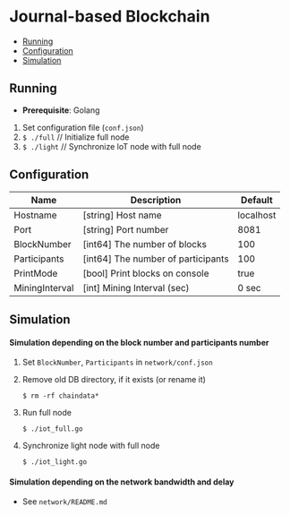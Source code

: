 # Journal-based Blockchain

- [Running](#Running)
- [Configuration](#Configuration)
- [Simulation](#Simulation)



## Running

- **Prerequisite**: Golang

1. Set configuration file (`conf.json`)
2. `$ ./full`     // Initialize full node
3. `$ ./light`   // Synchronize loT node with full node



## Configuration

| Name           | Description                        | Default   |
| -------------- | ---------------------------------- | --------- |
| Hostname       | [string] Host name                 | localhost |
| Port           | [string] Port number               | 8081      |
| BlockNumber    | [int64] The number of blocks       | 100       |
| Participants   | [int64] The number of participants | 100       |
| PrintMode      | [bool] Print blocks on console     | true      |
| MiningInterval | [int]  Mining Interval (sec)       | 0 sec     |



## Simulation

#### Simulation depending on the block number and participants number

1. Set `BlockNumber`, `Participants` in `network/conf.json`

2. Remove old DB directory, if it exists (or rename it)

   `$ rm -rf chaindata*`

3. Run full node

   `$ ./iot_full.go`

4. Synchronize light node with full node

   `$ ./iot_light.go`



#### Simulation depending on the network bandwidth and delay

- See `network/README.md`
